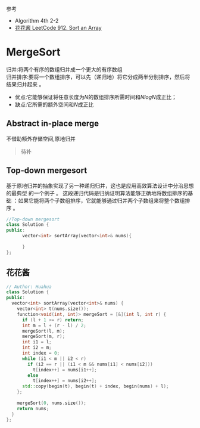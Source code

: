 参考

- Algorithm 4th 2-2
- [花花酱 LeetCode 912. Sort an Array](https://zxi.mytechroad.com/blog/algorithms/array/leetcode-912-sort-an-array/)

# MergeSort

归并:将两个有序的数组归并成一个更大的有序数组  
归并排序:要将一个数组排序，可以先（递归地）将它分成两半分别排序，然后将结果归并起来 。  

- 优点:它能够保证将任意长度为$N$的数组排序所需时间和$NlogN$成正比；
- 缺点:它所需的额外空间和$N$成正比  

## Abstract in-place merge

不借助额外存储空间,原地归并

> 待补

## Top-down mergesort

基于原地归并的抽象实现了另一种递归归并，这也是应用高效算法设计中分治思想的最典型 的一个例子 。 这段递归代码是归纳证明算法能够正确地将数组排序的基础 ：如果它能将两个子数组排序，它就能够通过归并两个子数组来将整个数组排序 。  

```C++
//Top-down mergesort  
class Solution {
public:
	  vector<int> sortArray(vector<int>& nums){
          
      }
};
```



## 花花酱

```C++
// Author: Huahua
class Solution {
public:
  vector<int> sortArray(vector<int>& nums) {
    vector<int> t(nums.size());
    function<void(int, int)> mergeSort = [&](int l, int r) {
      if (l + 1 >= r) return;
      int m = l + (r - l) / 2;
      mergeSort(l, m);
      mergeSort(m, r);
      int i1 = l;
      int i2 = m;
      int index = 0;
      while (i1 < m || i2 < r)
        if (i2 == r || (i1 < m && nums[i1] < nums[i2]))
          t[index++] = nums[i1++];
        else
          t[index++] = nums[i2++];      
      std::copy(begin(t), begin(t) + index, begin(nums) + l);
    };
    
    mergeSort(0, nums.size());
    return nums;
  }
};
```

